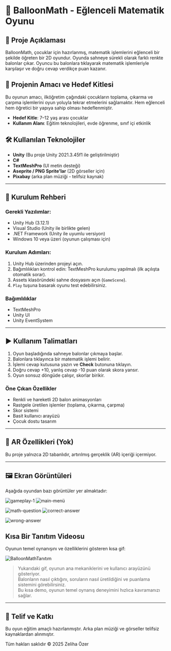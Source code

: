 # 🎈 BalloonMath - Eğlenceli Matematik Oyunu

## 📌 Proje Açıklaması

BalloonMath, çocuklar için hazırlanmış, matematik işlemlerini eğlenceli bir şekilde öğreten bir 2D oyundur. Oyunda sahneye sürekli olarak farklı renkte balonlar çıkar. Oyuncu bu balonlara tıklayarak matematik işlemleriyle karşılaşır ve doğru cevap verdikçe puan kazanır.

## 🎯 Projenin Amacı ve Hedef Kitlesi

Bu oyunun amacı, ilköğretim çağındaki çocukların toplama, çıkarma ve çarpma işlemlerini oyun yoluyla tekrar etmelerini sağlamaktır. Hem eğlenceli hem öğretici bir yapıya sahip olması hedeflenmiştir.

- **Hedef Kitle**: 7–12 yaş arası çocuklar
- **Kullanım Alanı**: Eğitim teknolojileri, evde öğrenme, sınıf içi etkinlik

## 🛠️ Kullanılan Teknolojiler

- **Unity** (Bu proje Unity 2021.3.45f1 ile geliştirilmiştir)
- **C#**
- **TextMeshPro** (UI metin desteği)
- **Aseprite / PNG Sprite'lar** (2D görseller için)
- **Pixabay** (arka plan müziği - telifsiz kaynak)

---

## 🔧 Kurulum Rehberi

### Gerekli Yazılımlar:

- Unity Hub (3.12.1)
- Visual Studio (Unity ile birlikte gelen)
- .NET Framework (Unity ile uyumlu versiyon)
- Windows 10 veya üzeri (oyunun çalışması için)

### Kurulum Adımları:

1. Unity Hub üzerinden projeyi açın.
2. Bağımlılıkları kontrol edin: TextMeshPro kurulumu yapılmalı (ilk açılışta otomatik sorar).
3. Assets klasöründeki sahne dosyasını açın (`GameScene`).
4. `Play` tuşuna basarak oyunu test edebilirsiniz.

### Bağımlılıklar

- TextMeshPro
- Unity UI
- Unity EventSystem

---

## ▶️ Kullanım Talimatları

1. Oyun başladığında sahneye balonlar çıkmaya başlar.
2. Balonlara tıklayınca bir matematik işlemi belirir.
3. İşlemi cevap kutusuna yazın ve **Check** butonuna tıklayın.
4. Doğru cevap +10, yanlış cevap -10 puan olarak skora yansır.
5. Oyun sonsuz döngüde çalışır, skorlar birikir.

### Öne Çıkan Özellikler

- Renkli ve hareketli 2D balon animasyonları
- Rastgele üretilen işlemler (toplama, çıkarma, çarpma)
- Skor sistemi
- Basit kullanıcı arayüzü
- Çocuk dostu tasarım

---

## 🧠 AR Özellikleri (Yok)

Bu proje yalnızca 2D tabanlıdır, artırılmış gerçeklik (AR) içeriği içermiyor.

---

## 🖼️ Ekran Görüntüleri

Aşağıda oyundan bazı görüntüler yer almaktadır:

![gameplay-1](https://github.com/user-attachments/assets/bb1ee487-c98c-4f39-a234-498872322c0d)
![main-menü](https://github.com/user-attachments/assets/ccc067ec-bb3b-455c-be03-e31790b1b136)

![math-question](https://github.com/user-attachments/assets/c4db9063-684a-4c32-830a-6ea2a226ce8f)
![correct-answer](https://github.com/user-attachments/assets/f66be27a-9ba1-4ce8-b392-330e6ac60f4c)

![wrong-answer](https://github.com/user-attachments/assets/b80f2c38-d720-4f12-a51d-93df5c888019)


## Kısa Bir Tanıtım Videosu

Oyunun temel oynanışını ve özelliklerini gösteren kısa gif:

![BalloonMathTanıtım](https://github.com/user-attachments/assets/ca5432a3-724e-49da-a59a-7a6d04eb2778)


> Yukarıdaki gif, oyunun ana mekaniklerini ve kullanıcı arayüzünü gösteriyor.  
> Balonların nasıl çıktığını, soruların nasıl üretildiğini ve puanlama sistemini görebilirsiniz.  
> Bu kısa demo, oyunun temel oynanış deneyimini hızlıca kavramanızı sağlar.

---

## 📜 Telif ve Katkı

Bu oyun eğitim amaçlı hazırlanmıştır. Arka plan müziği ve görseller telifsiz kaynaklardan alınmıştır.

Tüm hakları saklıdır © 2025 Zeliha Özer
